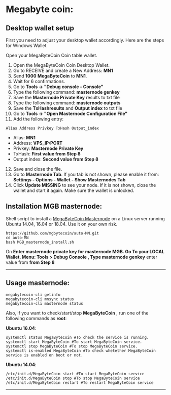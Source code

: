 # Megabyte coin:
## Desktop wallet setup

First you need to adjust your desktop wallet accordingly. Here are the steps for Windows Wallet

Open your MegaByteCoin Coin table wallet.
1. Open the MegaByteCoin Coin Desktop Wallet.
2. Go to RECEIVE and create a New Address: **MN1**
3. Send **1000** **MegaByteCoin** to **MN1**.
4. Wait for 6 confirmations.
5. Go to **Tools -> "Debug console - Console"**
6. Type the following command: **masternode genkey**
7. Save the **Masternode Private Key** results to txt file
8. Type the following command: **masternode outputs**
9. Save the **TxHashresults** and **Output index** to txt file
10. Go to  **Tools -> "Open Masternode Configuration File"**
11. Add the following entry:
```
Alias Address Privkey TxHash Output_index
```
* Alias: **MN1**
* Address: **VPS_IP:PORT**
* Privkey: **Masternode Private Key**
* TxHash: **First value from Step 8**
* Output index:  **Second value from Step 8**
12. Save and close the file.
13. Go to **Masternode Tab**. If you tab is not shown, please enable it from: **Settings - Options - Wallet - Show Masternodes Tab**
14. Click **Update MISSING** to see your node. If it is not shown, close the wallet and start it again. Make sure the wallet is unlocked.

## Installation MGB masternode:

Shell script to install a [MegaByteCoin Masternode](http://mgbcoin.info/) on a Linux server running Ubuntu 14.04, 16.04 or 18.04. Use it on your own risk.

```
https://github.com/mgbytecoin/auto-MN.git
cd auto-MN
bash MGB_masternode_install.sh
```

On **Enter masternode private key for masternode MGB.  Go To your LOCAL  Wallet. Menu: Tools > Debug Console , Type masternode genkey** enter value from **from Step 8**
***

## Usage masternode:
```
megabytecoin-cli getinfo
megabytecoin-cli mnsync status
megabytecoin-cli masternode status
```
Also, if you want to check/start/stop **MegaByteCoin** , run one of the following commands as **root**:

**Ubuntu 16.04**:
```
systemctl status MegaByteCoin #To check the service is running.
systemctl start MegaByteCoin #To start MegaByteCoin service.
systemctl stop MegaByteCoin #To stop MegaByteCoin service.
systemctl is-enabled MegaByteCoin #To check whetether MegaByteCoin service is enabled on boot or not.
```
**Ubuntu 14.04**:  
```
/etc/init.d/MegaByteCoin start #To start MegaByteCoin service
/etc/init.d/MegaByteCoin stop #To stop MegaByteCoin service
/etc/init.d/MegaByteCoin restart #To restart MegaByteCoin service
```
***
